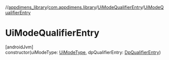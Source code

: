 //[appdimens_library](../../../index.md)/[com.appdimens.library](../index.md)/[UiModeQualifierEntry](index.md)/[UiModeQualifierEntry](-ui-mode-qualifier-entry.md)

# UiModeQualifierEntry

[androidJvm]\
constructor(uiModeType: [UiModeType](../-ui-mode-type/index.md), dpQualifierEntry: [DpQualifierEntry](../-dp-qualifier-entry/index.md))